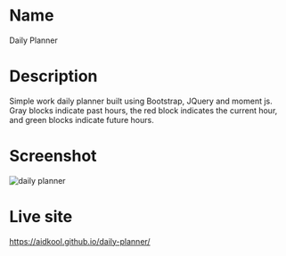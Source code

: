 # Name

Daily Planner

# Description

Simple work daily planner built using Bootstrap, JQuery and moment js. Gray blocks indicate past hours, the red block
indicates the current hour, and green blocks indicate future hours.

# Screenshot

![daily planner](https://user-images.githubusercontent.com/73796715/141767907-71afc338-fd9a-403c-b447-ae459a2aabda.png)

# Live site

https://aidkool.github.io/daily-planner/

